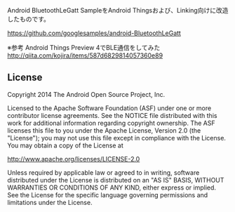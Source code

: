 Android BluetoothLeGatt SampleをAndroid Thingsおよび、Linking向けに改造したものです。

https://github.com/googlesamples/android-BluetoothLeGatt

※参考
Android Things Preview 4でBLE通信をしてみた
http://qiita.com/kojira/items/587d6829814057360e89


License
-------

Copyright 2014 The Android Open Source Project, Inc.

Licensed to the Apache Software Foundation (ASF) under one or more contributor
license agreements.  See the NOTICE file distributed with this work for
additional information regarding copyright ownership.  The ASF licenses this
file to you under the Apache License, Version 2.0 (the "License"); you may not
use this file except in compliance with the License.  You may obtain a copy of
the License at

http://www.apache.org/licenses/LICENSE-2.0

Unless required by applicable law or agreed to in writing, software
distributed under the License is distributed on an "AS IS" BASIS, WITHOUT
WARRANTIES OR CONDITIONS OF ANY KIND, either express or implied.  See the
License for the specific language governing permissions and limitations under
the License.
